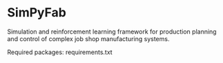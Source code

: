# SimPyFab
Simulation and reinforcement learning framework for production planning and control of complex job shop manufacturing systems.


Required packages: requirements.txt
